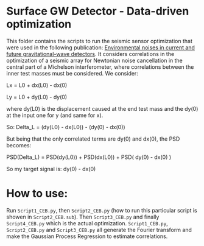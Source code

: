 # Surface GW Detector - Data-driven optimization

This folder contains the scripts to run the seismic sensor optimization that were used in the following publication: [Environmental noises in current and future gravitational-wave detectors](https://iopscience.iop.org/article/10.1088/1742-6596/2156/1/012077). It considers correlations in the optimization of a seismic array for Newtonian noise cancellation in the central part of a Michelson interferometer, where correlations between the inner test masses must be considered.
We consider: 

Lx = L0 + dx(L0) - dx(0)

Ly = L0 + dy(L0) - dy(0)

where dy(L0) is the displacement caused at the end test mass and the dy(0) at the input one for y (and same for x).

So: 
Delta\_L = (dy(L0) - dx(L0)) - (dy(0) - dx(0))

But being that the only correlated terms are dy(0) and dx(0), the PSD becomes:

PSD(Delta\_L) = PSD(dy(L0)) + PSD(dx(L0)) + PSD( dy(0) - dx(0) )

So my target signal is: dy(0) - dx(0)

# How to use: 


Run `Script1_CEB.py`, then `Script2_CEB.py` (how to run this particular script is showen in `Script2_CEB.sub`). Then `Script3_CEB.py` and finally `Script4_CEB.py` which is the actual optimization. `Script1_CEB.py`, `Script2_CEB.py` and `Script3_CEB.py` all generate the Fourier transform and make the Gaussian Process Regression to estimate correlations. 
